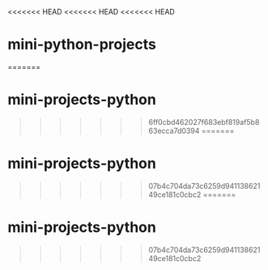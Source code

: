 <<<<<<< HEAD
<<<<<<< HEAD
<<<<<<< HEAD
# mini-python-projects
=======
# mini-projects-python
>>>>>>> 6ff0cbd462027f683ebf819af5b863ecca7d0394
=======
# mini-projects-python
>>>>>>> 07b4c704da73c6259d94113862149ce181c0cbc2
=======
# mini-projects-python
>>>>>>> 07b4c704da73c6259d94113862149ce181c0cbc2
